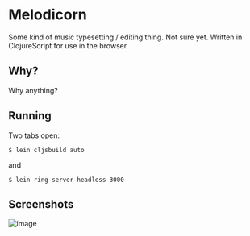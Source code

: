 # Melodicorn

Some kind of music typesetting / editing thing. Not sure yet. Written in ClojureScript for use in the browser.

## Why?

Why anything?

## Running

Two tabs open:

    $ lein cljsbuild auto

and

    $ lein ring server-headless 3000


## Screenshots

![image]("./docs/screenshots/26-05-2014/first.png")
